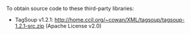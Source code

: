 To obtain source code to these third-party libraries:

- TagSoup v1.2.1: http://home.ccil.org/~cowan/XML/tagsoup/tagsoup-1.2.1-src.zip (Apache License v2.0)
